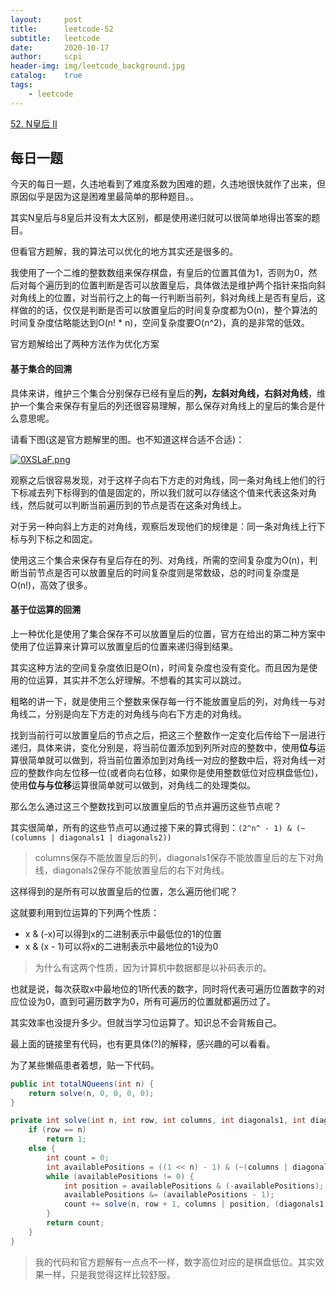 ```yaml
---
layout:     post
title:      leetcode-52
subtitle:   leetcode
date:       2020-10-17
author:     scpi
header-img: img/leetcode_background.jpg
catalog:	true
tags:
    - leetcode
---
```




[52. N皇后 II](https://leetcode-cn.com/problems/n-queens-ii/)

## 每日一题

今天的每日一题，久违地看到了难度系数为困难的题，久违地很快就作了出来，但原因似乎是因为这是困难里最简单的那种题目。。

其实N皇后与8皇后并没有太大区别，都是使用递归就可以很简单地得出答案的题目。

但看官方题解，我的算法可以优化的地方其实还是很多的。

我使用了一个二维的整数数组来保存棋盘，有皇后的位置其值为1，否则为0，然后对每个遍历到的位置判断是否可以放置皇后，具体做法是维护两个指针来指向斜对角线上的位置，对当前行之上的每一行判断当前列，斜对角线上是否有皇后，这样做的的话，仅仅是判断是否可以放置皇后的时间复杂度都为O(n)，整个算法的时间复杂度估略能达到O(n! * n)，空间复杂度要O(n^2)，真的是非常的低效。

官方题解给出了两种方法作为优化方案

#### 基于集合的回溯

具体来讲，维护三个集合分别保存已经有皇后的**列，左斜对角线，右斜对角线**，维护一个集合来保存有皇后的列还很容易理解，那么保存对角线上的皇后的集合是什么意思呢。

请看下图(这是官方题解里的图。也不知道这样合适不合适)：

[![0XSLaF.png](https://s1.ax1x.com/2020/10/18/0XSLaF.png)](https://imgchr.com/i/0XSLaF)

观察之后很容易发现，对于这样子向右下方走的对角线，同一条对角线上他们的行下标减去列下标得到的值是固定的，所以我们就可以存储这个值来代表这条对角线，然后就可以判断当前遍历到的节点是否在这条对角线上。

对于另一种向斜上方走的对角线，观察后发现他们的规律是：同一条对角线上行下标与列下标之和固定。

使用这三个集合来保存有皇后存在的列、对角线，所需的空间复杂度为O(n)，判断当前节点是否可以放置皇后的时间复杂度则是常数级，总的时间复杂度是O(n!)，高效了很多。

#### 基于位运算的回溯

上一种优化是使用了集合保存不可以放置皇后的位置，官方在给出的第二种方案中使用了位运算来计算可以放置皇后的位置来递归得到结果。

其实这种方法的空间复杂度依旧是O(n)，时间复杂度也没有变化。而且因为是使用的位运算，其实并不怎么好理解。不想看的其实可以跳过。

粗略的讲一下，就是使用三个整数来保存每一行不能放置皇后的列，对角线一与对角线二，分别是向左下方走的对角线与向右下方走的对角线。

找到当前行可以放置皇后的节点之后，把这三个整数作一定变化后传给下一层进行递归，具体来讲，变化分别是，将当前位置添加到列所对应的整数中，使用**位与**运算很简单就可以做到，将当前位置添加到对角线一对应的整数中后，将对角线一对应的整数作向左位移一位(或者向右位移，如果你是使用整数低位对应棋盘低位)，使用**位与与位移**运算很简单就可以做到，对角线二的处理类似。

那么怎么通过这三个整数找到可以放置皇后的节点并遍历这些节点呢？

其实很简单，所有的这些节点可以通过接下来的算式得到：`(2^n^ - 1) & (~(columns | diagonals1 | diagonals2))`

> columns保存不能放置皇后的列，diagonals1保存不能放置皇后的左下对角线，diagonals2保存不能放置皇后的右下对角线。

这样得到的是所有可以放置皇后的位置，怎么遍历他们呢？

这就要利用到位运算的下列两个性质：

* x & (-x)可以得到x的二进制表示中最低位的1的位置
* x & (x - 1)可以将x的二进制表示中最地位的1设为0

> 为什么有这两个性质，因为计算机中数据都是以补码表示的。

也就是说，每次获取x中最地位的1所代表的数字，同时将代表可遍历位置数字的对应位设为0，直到可遍历数字为0，所有可遍历的位置就都遍历过了。

其实效率也没提升多少。但就当学习位运算了。知识总不会背叛自己。

最上面的链接里有代码，也有更具体(?)的解释，感兴趣的可以看看。

为了某些懒癌患者着想，贴一下代码。

```java
public int totalNQueens(int n) {
    return solve(n, 0, 0, 0, 0);
}

private int solve(int n, int row, int columns, int diagonals1, int diagonals2) {
    if (row == n)
        return 1;
    else {
        int count = 0;
        int availablePositions = ((1 << n) - 1) & (~(columns | diagonals1 | diagonals2));
        while (availablePositions != 0) {
            int position = availablePositions & (-availablePositions);
            availablePositions &= (availablePositions - 1);
            count += solve(n, row + 1, columns | position, (diagonals1 | position) >> 1, (diagonals2 | position) << 1);
        }
        return count;
    }
}
```

> 我的代码和官方题解有一点点不一样，数字高位对应的是棋盘低位。其实效果一样，只是我觉得这样比较舒服。


